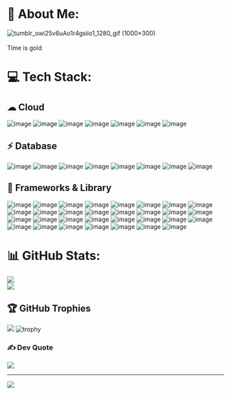 # 💫 About Me:
![tumblr_owi25v6uAo1r4gsiio1_1280_gif (1000×300)](https://github.com/user-attachments/assets/5299e153-f045-46f2-a9fc-46cb47dda3a4)
<br></br>
Time is gold



# 💻 Tech Stack:
## ☁ Cloud 
![image](https://img.shields.io/badge/Amazon_AWS-FF9900?style=for-the-badge&logo=amazonaws&logoColor=white)
![image](https://img.shields.io/badge/Azure_DevOps-0078D7?style=for-the-badge&logo=azure-devops&logoColor=white)
![image](https://img.shields.io/badge/Google_Cloud-4285F4?style=for-the-badge&logo=google-cloud&logoColor=white)
![image](https://img.shields.io/badge/Hostinger-673DE6?style=for-the-badge&logo=hostinger&logoColor=white)
![image](https://img.shields.io/badge/microsoft%20azure-0089D6?style=for-the-badge&logo=microsoft-azure&logoColor=white)
![image](https://img.shields.io/badge/Oracle-F80000?style=for-the-badge&logo=oracle&logoColor=black)
![image](https://img.shields.io/badge/Vercel-000000?style=for-the-badge&logo=vercel&logoColor=white)<br>
## ⚡ Database <br>
![image](https://img.shields.io/badge/MariaDB-003545?style=for-the-badge&logo=mariadb&logoColor=white)
![image](https://img.shields.io/badge/Microsoft%20SQL%20Server-CC2927?style=for-the-badge&logo=microsoft%20sql%20server&logoColor=white)
![image](https://img.shields.io/badge/MongoDB-4EA94B?style=for-the-badge&logo=mongodb&logoColor=white)
![image](https://img.shields.io/badge/MySQL-005C84?style=for-the-badge&logo=mysql&logoColor=white)
![image](https://img.shields.io/badge/Sqlite-003B57?style=for-the-badge&logo=sqlite&logoColor=white)
![image](https://img.shields.io/badge/Oracle-F80000?style=for-the-badge&logo=Oracle&logoColor=white)
![image](https://img.shields.io/badge/phpmyadmin-6C78AF?style=for-the-badge&logo=phpmyadmin&logoColor=white)
![image](https://img.shields.io/badge/PostgreSQL-316192?style=for-the-badge&logo=postgresql&logoColor=white)<br>
## 🚀 Frameworks & Library <br>
![image](https://img.shields.io/badge/.NET-512BD4?style=for-the-badge&logo=dotnet&logoColor=white)
![image](https://img.shields.io/badge/Alpine%20JS-8BC0D0?style=for-the-badge&logo=alpinedotjs&logoColor=black)
![image](https://img.shields.io/badge/Angular-DD0031?style=for-the-badge&logo=angular&logoColor=white)
![image](https://img.shields.io/badge/Apache-D22128?style=for-the-badge&logo=Apache&logoColor=white)
![image](https://img.shields.io/badge/axios-671ddf?&style=for-the-badge&logo=axios&logoColor=white)
![image](https://img.shields.io/badge/Docker-2CA5E0?style=for-the-badge&logo=docker&logoColor=white)
![image](https://img.shields.io/badge/Django-092E20?style=for-the-badge&logo=django&logoColor=green)
![image](https://img.shields.io/badge/Express%20js-000000?style=for-the-badge&logo=express&logoColor=white)
![image](https://img.shields.io/badge/firebase-ffca28?style=for-the-badge&logo=firebase&logoColor=black)
![image](https://img.shields.io/badge/gradle-02303A?style=for-the-badge&logo=gradle&logoColor=white)
![image](https://img.shields.io/badge/jQuery-0769AD?style=for-the-badge&logo=jquery&logoColor=white)
![image](https://img.shields.io/badge/JSS-F7DF1E?style=for-the-badge&logo=JSS&logoColor=white)
![image](https://img.shields.io/badge/JWT-000000?style=for-the-badge&logo=JSON%20web%20tokens&logoColor=white)
![image](https://img.shields.io/badge/Laravel-FF2D20?style=for-the-badge&logo=laravel&logoColor=white)
![image](https://img.shields.io/badge/livewire-4e56a6?style=for-the-badge&logo=livewire&logoColor=white)
![image](https://img.shields.io/badge/next%20js-000000?style=for-the-badge&logo=nextdotjs&logoColor=white)
![image](https://img.shields.io/badge/Node%20js-339933?style=for-the-badge&logo=nodedotjs&logoColor=white)
![image](https://img.shields.io/badge/npm-CB3837?style=for-the-badge&logo=npm&logoColor=white)
![image](https://img.shields.io/badge/postcss-DD3A0A?style=for-the-badge&logo=postcss&logoColor=white)
![image](https://img.shields.io/badge/Postman-FF6C37?style=for-the-badge&logo=Postman&logoColor=white)
![image](https://img.shields.io/badge/React-20232A?style=for-the-badge&logo=react&logoColor=61DAFB)
![image](https://img.shields.io/badge/Ruby_on_Rails-CC0000?style=for-the-badge&logo=ruby-on-rails&logoColor=white)
![image](https://img.shields.io/badge/Spring_Boot-6DB33F?style=for-the-badge&logo=spring-boot&logoColor=white)
![image](https://img.shields.io/badge/Swagger-85EA2D?style=for-the-badge&logo=Swagger&logoColor=white)
![image](https://img.shields.io/badge/Tailwind_CSS-38B2AC?style=for-the-badge&logo=tailwind-css&logoColor=white)
![image](https://img.shields.io/badge/Vite-B73BFE?style=for-the-badge&logo=vite&logoColor=FFD62E)
![image](https://img.shields.io/badge/Vue%20js-35495E?style=for-the-badge&logo=vuedotjs&logoColor=4FC08D)
![image](https://img.shields.io/badge/Xampp-F37623?style=for-the-badge&logo=xampp&logoColor=white)
![image]()
![image]()
![image]()
    
# 📊 GitHub Stats:
![](https://github-readme-streak-stats.herokuapp.com/?user=jmsjcmc&theme=dracula&hide_border=false)<br/>
![](https://github-readme-stats.vercel.app/api/top-langs/?username=jmsjcmc&theme=dracula&count=10&hide_border=false&include_all_commits=true&count_private=true&layout=compact)


## 🏆 GitHub Trophies
![](https://github-trophies.vercel.app/?username=jmsjcmc&theme=dracula&no-frame=false&no-bg=false&margin-w=4)
![trophy](https://github-profile-trophy.vercel.app/?username=jmsjcmc&theme=dracula&no-frame=false&no-bg=false&margin-w=4)

### ✍️ Dev Quote
![](https://quotes-github-readme.vercel.app/api?type=horizontal&theme=merko)

---
[![](https://visitcount.itsvg.in/api?id=jmsjcmc&icon=5&color=0)](https://visitcount.itsvg.in)
<!-- Proudly created with GPRM ( https://gprm.itsvg.in ) -->
